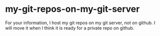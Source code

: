 # my-git-repos-on-my-git-server
For your information, I host my git repos on my git server, not on github.  I will move it when I think it is ready for a private repo on github.

